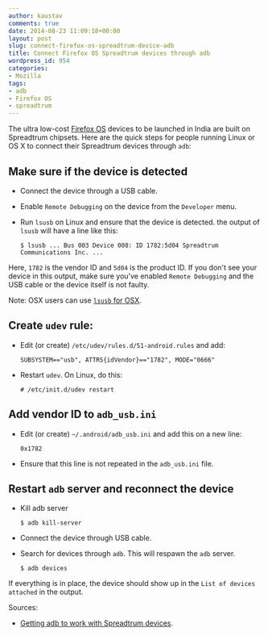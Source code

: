 ```yaml
---
author: kaustav
comments: true
date: 2014-08-23 11:09:18+00:00
layout: post
slug: connect-firefox-os-spreadtrum-device-adb
title: Connect Firefox OS Spreadtrum devices through adb
wordpress_id: 954
categories:
- Mozilla
tags:
- adb
- Firefox OS
- spreadtrum
---
```


The ultra low-cost [Firefox OS](https://www.mozilla.org/en-US/firefox/os) devices to be launched in India are built on Spreadtrum chipsets. Here are the quick steps for people running Linux or OS X to connect their Spreadtrum devices through `adb`:



## Make sure if the device is detected







  * Connect the device through a USB cable.


  * Enable `Remote Debugging` on the device from the `Developer` menu.


  * Run `lsusb` on Linux and ensure that the device is detected. the output of `lsusb` will have a line like this:




    
    <code>$ lsusb
    ...
    Bus 003 Device 008: ID 1782:5d04 Spreadtrum Communications Inc. 
    ...
    </code>



<!-- more -->

Here, `1782` is the vendor ID and `5d04` is the product ID. If you don't see your device in this output, make sure you've enabled `Remote Debugging` and the USB cable or the device itself is not faulty.

Note: OSX users can use [`lsusb` for OSX](https://github.com/jlhonora/lsusb).



## Create `udev` rule:







  * Edit (or create) `/etc/udev/rules.d/51-android.rules` and add:




    
    <code>SUBSYSTEM=="usb", ATTRS{idVendor}=="1782", MODE="0666"
    </code>







  * Restart `udev`. On Linux, do this:




    
    <code># /etc/init.d/udev restart
    </code>





## Add vendor ID to `adb_usb.ini`







  * Edit (or create) `~/.android/adb_usb.ini` and add this on a new line:




    
    <code>0x1782
    </code>







  * Ensure that this line is not repeated in the `adb_usb.ini` file.





## Restart `adb` server and reconnect the device







  * Kill adb server




    
    <code>$ adb kill-server
    </code>







  * Connect the device through USB cable.


  * Search for devices through `adb`. This will respawn the `adb` server.




    
    <code>$ adb devices
    </code>



If everything is in place, the device should show up in the `List of devices attached` in the output.

Sources:





  * [Getting adb to work with Spreadtrum devices](http://mobreveng.blogspot.in/2013/10/getting-adb-to-work-with-spreadtrum.html).


